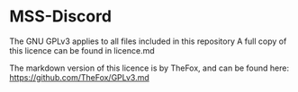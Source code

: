 # MSS-Discord

The GNU GPLv3 applies to all files included in this repository
A full copy of this licence can be found in licence.md

The markdown version of this licence is by TheFox, and can be found here: https://github.com/TheFox/GPLv3.md